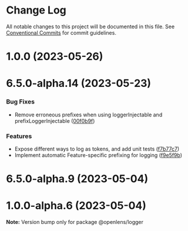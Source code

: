 # Change Log

All notable changes to this project will be documented in this file.
See [Conventional Commits](https://conventionalcommits.org) for commit guidelines.

# 1.0.0 (2023-05-26)



# 6.5.0-alpha.14 (2023-05-23)


### Bug Fixes

* Remove erroneous prefixes when using loggerInjectable and prefixLoggerInjectable ([00f0b9f](https://github.com/lensapp/lens/commit/00f0b9fce4ff62edfa597d511de4810402db4f43))


### Features

* Expose different ways to log as tokens, and add unit tests ([f7b77c7](https://github.com/lensapp/lens/commit/f7b77c781d378bf4731e6d16655d1d060908d7a6))
* Implement automatic Feature-specific prefixing for logging ([f9e5f9b](https://github.com/lensapp/lens/commit/f9e5f9bf432c642416bf6bb2733a4c8493022f7b))



# 6.5.0-alpha.9 (2023-05-04)





# 1.0.0-alpha.6 (2023-05-04)

**Note:** Version bump only for package @openlens/logger
